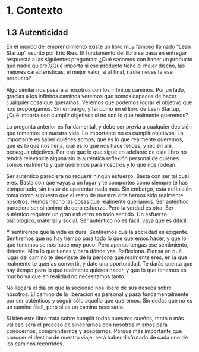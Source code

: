 # 1. Contexto

## 1.3 Autenticidad

En el mundo del emprendimiento existe un libro muy famoso llamado “Lean Startup” escrito por Eric Ries. El fundamento del libro se basa en entregar respuesta a las siguientes preguntas: ¿Qué sacamos con hacer un producto que nadie quiere?¿Qué importa si ese producto tiene el mejor diseño, las mejores características, el mejor valor, si al final, nadie necesita ese producto?

Algo similar nos pasará a nosotros con los infinitos caminos. Por un lado, gracias a los infinitos caminos veremos que somos capaces de hacer cualquier cosa que queramos. Veremos que podemos lograr el objetivo que nos propongamos. Sin embargo, y tal como en el libro de Lean Startup, ¿Qué importa con cumplir objetivos si no son lo que realmente queremos?

La pregunta anterior es fundamental, y debe ser previa a cualquier decisión que tomemos en nuestra vida. Lo importante no es cumplir objetivos. Lo importante es saber quiénes somos, qué es lo que realmente queremos, qué es lo que nos llena, qué es lo que nos hace felices, y recién ahí, perseguir objetivos. Por eso que lo que sigue en adelante de este libro no tendrá relevancia alguna sin la auténtica reflexión personal de quiénes somos realmente y qué queremos para nosotros y lo que nos rodean.

Ser auténtico pareciera no requerir ningún esfuerzo. Basta con ser tal cual eres. Basta con que vayas a un lugar y te comportes como siempre te has comportado, sin tratar de aparentar nada más. Sin embargo, esta definición toma como supuesto que el resto de nuestra vida hemos sido realmente nosotros. Hemos hecho las cosas que realmente queríamos. Ser auténtico pareciera ser sinónimo de cero esfuerzo. Pero la verdad es otra. Ser auténtico requiere un gran esfuerzo en todo sentido. Un esfuerzo psicológico, material y social. Ser auténtico no es fácil, vaya que es difícil.

Y sentiremos que la vida es dura. Sentiremos que la sociedad es exigente. Sentiremos que no hay tiempo para todo lo que queremos hacer, y que lo que tenemos se nos hace muy poco. Pero apenas tengas ese sentimiento, detente. Mira lo que tienes y para dónde vas. Reflexiona. Piensa en qué lugar del camino te desviaste de la persona que realmente eres, en la que realmente te querías convertir, y date una oportunidad. Te darás cuenta que hay tiempo para lo que realmente quieres hacer, y que lo que tenemos es mucho ya que en realidad no necesitamos tanto.

No llegará el día en que la sociedad nos libere de sus deseos sobre nosotros. El camino de la liberación es personal y pasa fundamentalmente por ser auténticos y seguir sólo aquello que queremos. Sin dudas que no es un camino fácil, pero sí es un camino necesario. 

Si bien este libro trata sobre cumplir todos nuestros sueños, tanto o más valioso será el proceso de sincerarnos con nosotros mismos para conocernos, comprendernos y aceptarnos. Porque más importante que conocer el destino de nuestro viaje, será haber disfrutado de cada uno de los caminos recorridos.